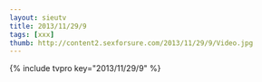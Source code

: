 ```yaml
--- 
layout: sieutv
title: 2013/11/29/9
tags: [xxx]
thumb: http://content2.sexforsure.com/2013/11/29/9/Video.jpg
---
```

{% include tvpro key="2013/11/29/9" %} 

